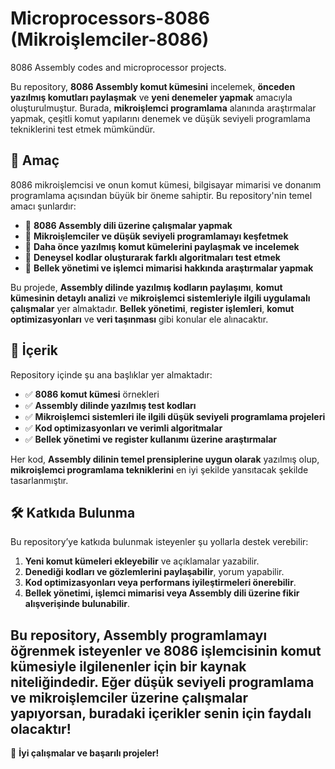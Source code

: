 # Microprocessors-8086 (Mikroişlemciler-8086)
8086 Assembly codes and microprocessor projects.

Bu repository, **8086 Assembly komut kümesini** incelemek, **önceden yazılmış komutları paylaşmak** ve **yeni denemeler yapmak** amacıyla oluşturulmuştur. Burada, **mikroişlemci programlama** alanında araştırmalar yapmak, çeşitli komut yapılarını denemek ve düşük seviyeli programlama tekniklerini test etmek mümkündür.

## 📌 Amaç

8086 mikroişlemcisi ve onun komut kümesi, bilgisayar mimarisi ve donanım programlama açısından büyük bir öneme sahiptir. Bu repository'nin temel amacı şunlardır:

- 🔹 **8086 Assembly dili üzerine çalışmalar yapmak**
- 🔹 **Mikroişlemciler ve düşük seviyeli programlamayı keşfetmek**
- 🔹 **Daha önce yazılmış komut kümelerini paylaşmak ve incelemek**
- 🔹 **Deneysel kodlar oluşturarak farklı algoritmaları test etmek**
- 🔹 **Bellek yönetimi ve işlemci mimarisi hakkında araştırmalar yapmak**

Bu projede, **Assembly dilinde yazılmış kodların paylaşımı**, **komut kümesinin detaylı analizi** ve **mikroişlemci sistemleriyle ilgili uygulamalı çalışmalar** yer almaktadır. **Bellek yönetimi**, **register işlemleri**, **komut optimizasyonları** ve **veri taşınması** gibi konular ele alınacaktır.

## 📁 İçerik
Repository içinde şu ana başlıklar yer almaktadır:

- ✅ **8086 komut kümesi** örnekleri  
- ✅ **Assembly dilinde yazılmış test kodları**  
- ✅ **Mikroişlemci sistemleri ile ilgili düşük seviyeli programlama projeleri**  
- ✅ **Kod optimizasyonları ve verimli algoritmalar**  
- ✅ **Bellek yönetimi ve register kullanımı üzerine araştırmalar**  

Her kod, **Assembly dilinin temel prensiplerine uygun olarak** yazılmış olup, **mikroişlemci programlama tekniklerini** en iyi şekilde yansıtacak şekilde tasarlanmıştır.

## 🛠 Katkıda Bulunma

Bu repository’ye katkıda bulunmak isteyenler şu yollarla destek verebilir:
1. **Yeni komut kümeleri ekleyebilir** ve açıklamalar yazabilir.
2. **Denediği kodları ve gözlemlerini paylaşabilir**, yorum yapabilir.
3. **Kod optimizasyonları veya performans iyileştirmeleri önerebilir**.
4. **Bellek yönetimi, işlemci mimarisi veya Assembly dili üzerine fikir alışverişinde bulunabilir**.

Bu repository, **Assembly programlamayı öğrenmek isteyenler** ve **8086 işlemcisinin komut kümesiyle ilgilenenler** için bir kaynak niteliğindedir. Eğer **düşük seviyeli programlama** ve **mikroişlemciler** üzerine çalışmalar yapıyorsan, buradaki içerikler senin için faydalı olacaktır!
---

🚀 **İyi çalışmalar ve başarılı projeler!**
